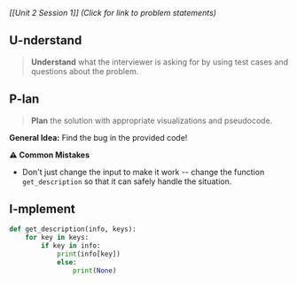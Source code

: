 *[[Unit 2 Session 1]] (Click for link to problem statements)*

## U-nderstand
 
> **Understand** what the interviewer is asking for by using test cases and questions about the problem.

## P-lan

> **Plan** the solution with appropriate visualizations and pseudocode.

**General Idea:** Find the bug in the provided code!

**⚠️ Common Mistakes**

- Don't just change the input to make it work -- change the function `get_description` so that it can safely handle the situation.

## I-mplement

```python
def get_description(info, keys):
    for key in keys:
	    if key in info:
		    print(info[key])
            else:
	            print(None)
``` 